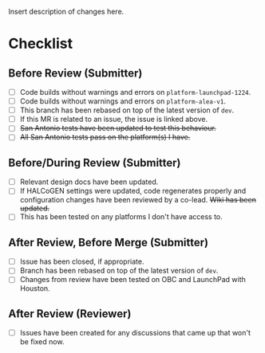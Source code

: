 Insert description of changes here.

# Checklist

## Before Review (Submitter)
* [ ] Code builds without warnings and errors on `platform-launchpad-1224`.
* [ ] Code builds without warnings and errors on `platform-alea-v1`.
* [ ] This branch has been rebased on top of the latest version of `dev`.
* [ ] If this MR is related to an issue, the issue is linked above.
* [ ] ~~San Antonio tests have been updated to test this behaviour.~~
* [ ] ~~All San Antonio tests pass on the platform(s) I have.~~

## Before/During Review (Submitter)
* [ ] Relevant design docs have been updated.
* [ ] If HALCoGEN settings were updated, code regenerates properly and configuration changes have been reviewed by a co-lead. ~~Wiki has been updated.~~
* [ ] This has been tested on any platforms I don't have access to.

## After Review, Before Merge (Submitter)
* [ ] Issue has been closed, if appropriate.
* [ ] Branch has been rebased on top of the latest version of `dev`.
* [ ] Changes from review have been tested on OBC and LaunchPad with Houston.

## After Review (Reviewer)
* [ ] Issues have been created for any discussions that came up that won't be fixed now.
